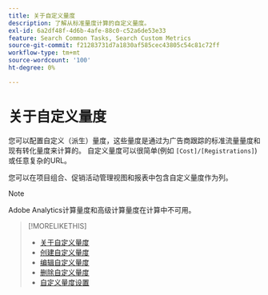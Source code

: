 ```yaml
---
title: 关于自定义量度
description: 了解从标准量度计算的自定义量度。
exl-id: 6a2df48f-4d6b-4afe-88c0-c52a6de53e33
feature: Search Common Tasks, Search Custom Metrics
source-git-commit: f21283731d7a1830af585cec43805c54c81c72ff
workflow-type: tm+mt
source-wordcount: '100'
ht-degree: 0%

---
```


# 关于自定义量度

您可以配置自定义（派生）量度，这些量度是通过为广告商跟踪的标准流量量度和现有转化量度来计算的。 自定义量度可以很简单(例如 `[Cost]/[Registrations]`)或任意复杂的URL。

您可以在项目组合、促销活动管理视图和报表中包含自定义量度作为列。

>[!NOTE]
>
>Adobe Analytics计算量度和高级计算量度在计算中不可用。

>[!MORELIKETHIS]
>
>* [关于自定义量度](custom-metric-about.md)
>* [创建自定义量度](custom-metric-create.md)
>* [编辑自定义量度](custom-metric-edit.md)
>* [删除自定义量度](custom-metric-delete.md)
>* [自定义量度设置](custom-metric-settings.md)
